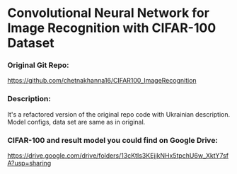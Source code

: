 # Convolutional Neural Network for Image Recognition with CIFAR-100 Dataset

### Original Git Repo: 
https://github.com/chetnakhanna16/CIFAR100_ImageRecognition

### Description:
It's a refactored version of the original repo code with Ukrainian description.
Model configs, data set are same as in original.

### CIFAR-100 and result model you could find on Google Drive:
https://drive.google.com/drive/folders/13cKtIs3KEjjkNHx5tpchU6w_XktY7sfA?usp=sharing